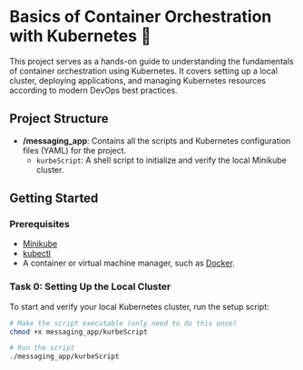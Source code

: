 # Basics of Container Orchestration with Kubernetes 🚀

This project serves as a hands-on guide to understanding the fundamentals of container orchestration using Kubernetes. It covers setting up a local cluster, deploying applications, and managing Kubernetes resources according to modern DevOps best practices.

## Project Structure

- **/messaging_app**: Contains all the scripts and Kubernetes configuration files (YAML) for the project.
  - `kurbeScript`: A shell script to initialize and verify the local Minikube cluster.

## Getting Started

### Prerequisites

- [Minikube](https://minikube.sigs.k8s.io/docs/start/)
- [kubectl](https://kubernetes.io/docs/tasks/tools/install-kubectl-linux/)
- A container or virtual machine manager, such as [Docker](https://docs.docker.com/engine/install/).

### Task 0: Setting Up the Local Cluster

To start and verify your local Kubernetes cluster, run the setup script:

```sh
# Make the script executable (only need to do this once)
chmod +x messaging_app/kurbeScript

# Run the script
./messaging_app/kurbeScript
```
